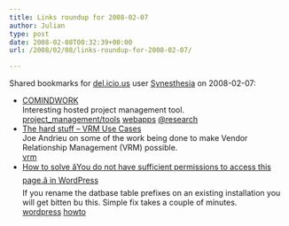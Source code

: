 ```yaml
---
title: Links roundup for 2008-02-07
author: Julian
type: post
date: 2008-02-08T00:32:39+00:00
url: /2008/02/08/links-roundup-for-2008-02-07/

---
```

Shared bookmarks for [del.icio.us][1] user [Synesthesia][2] on 2008-02-07:

  * [COMINDWORK][3]  
    Interesting hosted project management tool.  
    [project_management/tools][4] [webapps][5] [@research][6] 
  * [The hard stuff &#8211; VRM Use Cases][7]  
    Joe Andrieu on some of the work being done to make Vendor Relationship Management (VRM) possible.   
    [vrm][8] 
  * [How to solve &acirc;You do not have sufficient permissions to access this page.&acirc; in WordPress][9]  
    If you rename the datbase table prefixes on an existing installation you will get bitten bu this. Simple fix takes a couple of minutes.   
    [wordpress][10] [howto][11]

 [1]: https://del.icio.us/
 [2]: https://del.icio.us/synesthesia
 [3]: https://www.comindwork.com/
 [4]: https://del.icio.us/synesthesia/project_management%2Ftools
 [5]: https://del.icio.us/synesthesia/webapps
 [6]: https://del.icio.us/synesthesia/%40research
 [7]: https://blog.joeandrieu.com/2007/12/11/the-hard-stuff-vrm-use-cases
 [8]: https://del.icio.us/synesthesia/vrm
 [9]: https://beconfused.com/blog/2007/08/28/how-to-solve-you-do-not-have-sufficient-permissions-to-access-this-page-in-wordpress
 [10]: https://del.icio.us/synesthesia/wordpress
 [11]: https://del.icio.us/synesthesia/howto